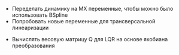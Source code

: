 
+ Переделать динамику на MX переменные, чтобы можно было использовать BSpline
+ Попробовать новые переменные для трансверсальной линеаризации
- Вычислять весовую матрицу Q для LQR на основе якобиана преобразования
